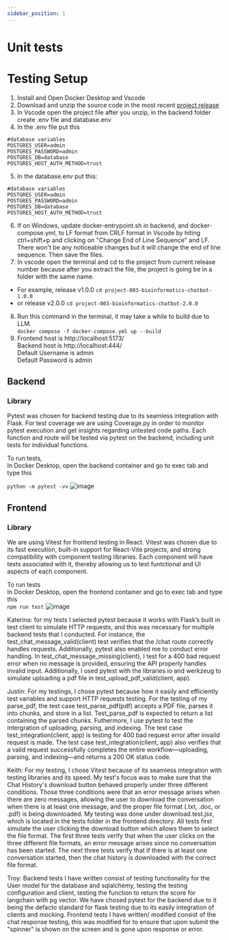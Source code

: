 ```yaml
---
sidebar_position: 1
---
```

# Unit tests

# Testing Setup 
1. Install and Open Docker Desktop and Vscode
2. Download and unzip the source code in the most recent [project release](github.com/Capstone-Projects-2025-Spring/project-003-bioinformatics-chatbot/releases/latest)
3. In Vscode open the project file after you unzip, in the backend folder create .env file and database.env
4. In the .env file put this
```
#database variables
POSTGRES_USER=admin
POSTGRES_PASSWORD=admin
POSTGRES_DB=database
POSTGRES_HOST_AUTH_METHOD=trust
```
5. In the database.env put this:
```
#database variables
POSTGRES_USER=admin
POSTGRES_PASSWORD=admin
POSTGRES_DB=database
POSTGRES_HOST_AUTH_METHOD=trust
```
6. If on Windows, update docker-entrypoint.sh in backend, and docker-compose.yml, to LF format from CRLF format in Vscode by hiting ctrl+shift+p and clicking on "Change End of Line Sequence" and LF. There won't be any noticeable changes but it will change the end of line sequence. Then save the files.
7. In vscode open the terminal and cd to the project from current release number because after you extract the file, the project is going be in a folder with the same name. 
- For example, release v1.0.0 `cd project-003-bioinformatics-chatbot-1.0.0` 
- or release v2.0.0 `cd project-003-bioinformatics-chatbot-2.0.0`
8. Run this command in the terminal, it may take a while to build due to LLM.  
`docker compose -f docker-compose.yml up --build`
9. Frontend host is http://localhost:5173/  
Backend host is http://localhost:444/  
Default Username is admin  
Default Password is admin  


   
## Backend
### Library

Pytest was chosen for backend testing due to its seamless integration with
Flask. For test coverage we are using Coverage.py in order to monitor pytest execution
and get insights regarding untested code paths. Each function and route will be tested 
via pytest on the backend, including unit tests for individual functions. 

To run tests, <br />
In Docker Desktop, open the backend container and go to exec tab and type this 

`python -m pytest -vv`
![image](https://github.com/user-attachments/assets/6827a63a-9ec0-44ab-8817-40c8e6921767)



## Frontend
### Library

We are using Vitest for frontend testing in React. Vitest was chosen due to its fast execution,
built-in support for React-Vite projects, and strong compatibility with component testing libraries.
Each component will have tests associated with it, thereby allowing us to test funtctional and UI aspects
of each component. 

To run tests <br />
In Docker Desktop, open the frontend container and go to exec tab and type this<br />
`npm run test`
![image](https://github.com/user-attachments/assets/1f756f23-b9da-4cde-8c8a-e2f267b0908d)


Katerina: for my tests I selected pytest because it works with Flask’s built
in test client to simulate HTTP requests, and this was necessary for multiple
backend tests that I conducted. For instance, the test_chat_message_valid(client) 
test verifies that the /chat route correctly handles requests. Additionally,
pytest also enabled me to conduct error handling. In test_chat_message_missing(client), 
I test for a 400 bad request error when no message is provided, ensuring the API properly 
handles invalid input. Additionally, I used pytest with the libraries io 
and werkzeug to simulate uploading a pdf file in test_upload_pdf_valid(client, app).

Justin: For my testings, I chose pytest because how it easily and efficiently test variables
and support HTTP requests testing. For the testing of my parse_pdf, the test case test_parse_pdf(pdf)
accepts a PDF file, parses it into chunks, and store in a list. Test_parse_pdf is expected to return 
a list containing the parsed chunks. Futhermore, I use pytest to test the intergration of uploading,
parsing, and indexing. The test case test_integration(client, app) is testing for 400 bad request error after
invaild request is made. The test case test_integration(client, app) also verifies that a valid request
successfully completes the entire workflow—uploading, parsing, and indexing—and returns a 200 OK status code.

Keith: For my testing, I chose Vitest because of its seamless integration with testing libraries and its speed. My test's focus was to make sure that the Chat History's download button behaved properly under three different conditions. Those three conditions were that an error message arises when there are zero messages, allowing the user to download the conversation when there is at least one message, and the proper file format (.txt, .doc, or .pdf) is being downloaded. My testing was done under download.test.jsx, which is located in the tests folder in the frontend directory. All tests first simulate the user clicking the download button which allows them to select the file format. The first three tests verify that when the user clicks on the three different file formats, an error message arises since no conversation has been started. The next three tests verify that if there is at least one conversation started, then the chat history is downloaded with the correct file format.


Troy: Backend tests I have written consist of testing functionality for the User model for the database and sqlalchemy,
testing the testing configuration and client, testing the function to return the score for langchain with pg vector.
We have chosed pytest for the backend due to it being the defacto standard for flask testing due to its easily integration
of clients and mocking. Frontend tests I have written/ modified consist of the chat response testing, this was modified
for to ensure that upon submit the "spinner" is shown on the screen and is gone upon response or error.
